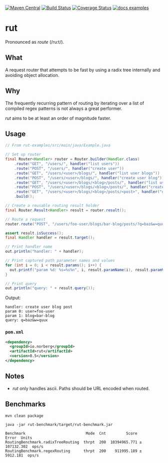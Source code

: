 [![Maven Central](https://maven-badges.herokuapp.com/maven-central/io.norberg/rut/badge.svg)](https://maven-badges.herokuapp.com/maven-central/io.norberg/rut) [![Build Status](https://travis-ci.org/danielnorberg/rut.svg?branch=master)](https://travis-ci.org/danielnorberg/rut) [![Coverage Status](https://coveralls.io/repos/danielnorberg/rut/badge.svg?branch=master)](https://coveralls.io/r/danielnorberg/rut?branch=master) [![docs examples](https://sourcegraph.com/api/repos/github.com/danielnorberg/rut/.badges/docs-examples.svg)](https://sourcegraph.com/github.com/danielnorberg/rut)

rut
===

Pronounced as *route* (/ru:t/).

What
----

A request router that attempts to be fast by using a radix tree internally and avoiding object
allocation.


Why
---

The frequently recurring pattern of routing by iterating over a list of compiled regex patterns is
not always a great performer.

*rut* aims to be at least an order of magnitude faster.


Usage
-----

```java
// From rut-examples/src/main/java/Example.java

// Set up router
final Router<Handler> router = Router.builder(Handler.class)
    .route("GET", "/users/", handler("list users"))
    .route("POST", "/users/", handler("create user"))
    .route("GET", "/users/<user>/blogs/", handler("list user blogs"))
    .route("POST", "/users/<user>/blogs/", handler("create user blog"))
    .route("GET", "/users/<user>/blogs/<blog>/posts/", handler("list user blog posts"))
    .route("POST", "/users/<user>/blogs/<blog>/posts/", handler("create user blog post"))
    .route("GET", "/users/<user>/blogs/<blog>/posts/<post>", handler("get user blog post"))
    .build();

// Create a reusable routing result holder
final Router.Result<Handler> result = router.result();

// Route a request
router.route("POST", "/users/foo-user/blogs/bar-blog/posts/?q=baz&w=quux", result);

assert result.isSuccess();
final Handler handler = result.target();

// Print handler name
out.println("handler: " + handler);

// Print captured path parameter names and values
for (int i = 0; i < result.params(); i++) {
  out.printf("param %d: %s=%s%n", i, result.paramName(i), result.paramValue(i));
}

// Print query
out.println("query: " + result.query());
```

Output: 
```
handler: create user blog post
param 0: user=foo-user
param 1: blog=bar-blog
query: q=baz&w=quux
```

### `pom.xml`

```xml
<dependency>
  <groupId>io.norberg</groupId>
  <artifactId>rut</artifactId>
  <version>0.5</version>
</dependency>
```

Notes
-----

* *rut* only handles ascii. Paths should be URL encoded when routed.


Benchmarks
----------

```
mvn clean package

java -jar rut-benchmark/target/rut-benchmark.jar
```

```
Benchmark                           Mode  Cnt         Score        Error  Units
RoutingBenchmark.radixTreeRouting  thrpt  200  10394965.771 ± 107132.302  ops/s
RoutingBenchmark.regexRouting      thrpt  200    911995.189 ±   5912.181  ops/s
```

